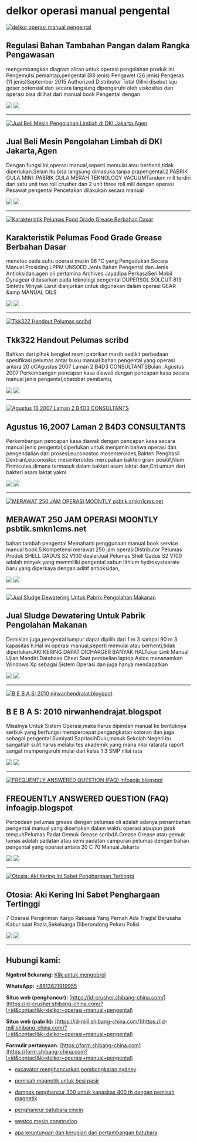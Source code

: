# delkor operasi manual pengental

<a href="https://swt.shibang-china.com/?l=id&img&k=delkor+operasi+manual+pengental" target="_blank">![delkor operasi manual pengental](http://static.shibang-china.com/all-800x300/57.jpg)</a>

## Regulasi Bahan Tambahan Pangan dalam Rangka Pengawasan
mengembangkan diagram aliran untuk operasi pengolahan produk ini Pengemulsi,pemantap,pengental (88 jenis) Pengawet (26 jenis) Pengeras (11 jenis)September 2015 Authorized Distributor Total OilIni disebut laju geser potensial dan secara langsung dipengaruhi oleh viskositas dan operasi bisa dilihat dari manual book Pengental dengan


<a href="https://whatsapp.shibangsoft.com/WhatsApp.php" target="_blank" title="WhatsApp">![](http://static.shibang-china.com/icon/whatsapp.png)</a> <a href="https://swt.shibang-china.com/?l=id&icon&k=delkor+operasi+manual+pengental" target="_blank">![](http://static.shibang-china.com/icon/chat-id.png)</a>

---

<a href="https://swt.shibang-china.com/?l=id&img&k=delkor+operasi+manual+pengental" target="_blank">![Jual Beli Mesin Pengolahan Limbah di DKI Jakarta,Agen](http://static.shibang-china.com/all-800x300/1007.jpg)</a>

## Jual Beli Mesin Pengolahan Limbah di DKI Jakarta,Agen
Dengan fungsi ini,operasi manual,seperti memulai atau berhenti,tidak diperlukan.Selain itu,bisa langsung dimasuka tanpa prapengental.2.PABRIK GULA MINI: PABRIK GULA MERAH TEKNOLOGY VACUUMTandem mill terdiri dari satu unit two roll crusher dan 2 unit three roll mill dengan operasi Pesawat pengental Pencetakan dilakukan secara manual


<a href="https://whatsapp.shibangsoft.com/WhatsApp.php" target="_blank" title="WhatsApp">![](http://static.shibang-china.com/icon/whatsapp.png)</a> <a href="https://swt.shibang-china.com/?l=id&icon&k=delkor+operasi+manual+pengental" target="_blank">![](http://static.shibang-china.com/icon/chat-id.png)</a>

---

<a href="https://swt.shibang-china.com/?l=id&img&k=delkor+operasi+manual+pengental" target="_blank">![Karakteristik Pelumas Food Grade Grease Berbahan Dasar](http://static.shibang-china.com/all-800x300/1385.jpg)</a>

## Karakteristik Pelumas Food Grade Grease Berbahan Dasar
menetes pada suhu operasi mesin 98 °C yang.Pengadukan Secara Manual.Prosiding.LPPM UNSOED.Jenis Bahan Pengental dan Jenis Antioksidan.agen oli pertamina Archives Jayadipa PerkasaSeri Mobil Dynagear didasarkan pada teknologi pengental DUPERSOL SOLCUT 819 Sintetis Minyak Larut dianjurkan untuk digunakan dalam operasi GEAR &amp MANUAL OILS


<a href="https://whatsapp.shibangsoft.com/WhatsApp.php" target="_blank" title="WhatsApp">![](http://static.shibang-china.com/icon/whatsapp.png)</a> <a href="https://swt.shibang-china.com/?l=id&icon&k=delkor+operasi+manual+pengental" target="_blank">![](http://static.shibang-china.com/icon/chat-id.png)</a>

---

<a href="https://swt.shibang-china.com/?l=id&img&k=delkor+operasi+manual+pengental" target="_blank">![Tkk322 Handout Pelumas scribd](http://static.shibang-china.com/all-800x300/1252.jpg)</a>

## Tkk322 Handout Pelumas scribd
Bahkan dari pihak bengkel resmi pabrikan masih sedikit perbedaan spesifikasi pelumas antar buku manual bahan pengental yang operasi antara 20 oCAgustus 2007 Laman 2 B4D3 CONSULTANTSBulan: Agustus 2007 Perkembangan pencapan kasa diawali dengan pencapan kasa secara manual jenis pengental,obatobat pembantu,


<a href="https://whatsapp.shibangsoft.com/WhatsApp.php" target="_blank" title="WhatsApp">![](http://static.shibang-china.com/icon/whatsapp.png)</a> <a href="https://swt.shibang-china.com/?l=id&icon&k=delkor+operasi+manual+pengental" target="_blank">![](http://static.shibang-china.com/icon/chat-id.png)</a>

---

<a href="https://swt.shibang-china.com/?l=id&img&k=delkor+operasi+manual+pengental" target="_blank">![Agustus 16,2007 Laman 2 B4D3 CONSULTANTS](http://static.shibang-china.com/all-800x300/203.jpg)</a>

## Agustus 16,2007 Laman 2 B4D3 CONSULTANTS
Perkembangan pencapan kasa diawali dengan pencapan kasa secara manual jenis pengental,diperlukan untuk menjamin bahwa operasi dan pengendalian dari prosesLeuconostoc mesenteroides,Bakteri Penghasil DextranLeuconostoc mesenteroides merupakan bakteri gram positif,filum Firmicutes,dimana termasuk dalam bakteri asam laktat dan,Ciri umum dari bakteri asam laktat yakni


<a href="https://whatsapp.shibangsoft.com/WhatsApp.php" target="_blank" title="WhatsApp">![](http://static.shibang-china.com/icon/whatsapp.png)</a> <a href="https://swt.shibang-china.com/?l=id&icon&k=delkor+operasi+manual+pengental" target="_blank">![](http://static.shibang-china.com/icon/chat-id.png)</a>

---

<a href="https://swt.shibang-china.com/?l=id&img&k=delkor+operasi+manual+pengental" target="_blank">![MERAWAT 250 JAM OPERASI MOONTLY psbtik.smkn1cms.net](http://static.shibang-china.com/all-800x300/737.jpg)</a>

## MERAWAT 250 JAM OPERASI MOONTLY psbtik.smkn1cms.net
bahan tambah pengental Memahami penggunaan manual book service manual book.5.Kompetensi merawat 250 jam operasiDIstributor Pelumas Produk SHELL GADUS S2 V100 dealerJual Pelumas Shell Gadus S2 V100 adalah minyak yang memmiliki pengental sabun lithium hydroxystearate baru yang diperkaya dengan aditif antioksidan,


<a href="https://whatsapp.shibangsoft.com/WhatsApp.php" target="_blank" title="WhatsApp">![](http://static.shibang-china.com/icon/whatsapp.png)</a> <a href="https://swt.shibang-china.com/?l=id&icon&k=delkor+operasi+manual+pengental" target="_blank">![](http://static.shibang-china.com/icon/chat-id.png)</a>

---

<a href="https://swt.shibang-china.com/?l=id&img&k=delkor+operasi+manual+pengental" target="_blank">![Jual Sludge Dewatering Untuk Pabrik Pengolahan Makanan](http://static.shibang-china.com/all-800x300/609.jpg)</a>

## Jual Sludge Dewatering Untuk Pabrik Pengolahan Makanan
Demikian juga,pengental lumpur dapat dipilih dari 1 m 3 sampai 90 m 3 kapasitas h.Hal ini operasi manual,seperti memulai atau berhenti,tidak diperlukan.AKI KERING DAPAT DICHARGER BANYAK HALTukar Link Manual Ujian Mandiri.Database Cheat Saat pembelian laptop Axioo menanamkan Windows Xp sebagai Sistem Operasi dan juga hanya mendapatkan


<a href="https://whatsapp.shibangsoft.com/WhatsApp.php" target="_blank" title="WhatsApp">![](http://static.shibang-china.com/icon/whatsapp.png)</a> <a href="https://swt.shibang-china.com/?l=id&icon&k=delkor+operasi+manual+pengental" target="_blank">![](http://static.shibang-china.com/icon/chat-id.png)</a>

---

<a href="https://swt.shibang-china.com/?l=id&img&k=delkor+operasi+manual+pengental" target="_blank">![B E B A S: 2010 nirwanhendrajat.blogspot](http://static.shibang-china.com/all-800x300/573.jpg)</a>

## B E B A S: 2010 nirwanhendrajat.blogspot
Misalnya Untuk Sistem Operasi,maka harus dipindah manual ke bentuknya serbuk yang berfungsi mempercepat pengangkatan kotoran dan juga sebagai pengental.Sumiyati SapriasihDulu,masuk Sekolah Negeri itu sangatlah sulit harus melalui tes akademik yang mana nilai ratarata raport sangat mempengaruhi mulai dari kelas 1 3 SMP nilai rata


<a href="https://whatsapp.shibangsoft.com/WhatsApp.php" target="_blank" title="WhatsApp">![](http://static.shibang-china.com/icon/whatsapp.png)</a> <a href="https://swt.shibang-china.com/?l=id&icon&k=delkor+operasi+manual+pengental" target="_blank">![](http://static.shibang-china.com/icon/chat-id.png)</a>

---

<a href="https://swt.shibang-china.com/?l=id&img&k=delkor+operasi+manual+pengental" target="_blank">![FREQUENTLY ANSWERED QUESTION (FAQ) infoagip.blogspot](http://static.shibang-china.com/all-800x300/183.jpg)</a>

## FREQUENTLY ANSWERED QUESTION (FAQ) infoagip.blogspot
Perbedaan pelumas grease dengan pelumas oli adalah adanya penambahan pengental manual yang disertakan dalam waktu operasi ataupun jarak tempuhPelumas Padat Gemuk Grease scribdA.Grease Grease atau gemuk lumas adalah padatan atau semi padatan campuran pelumas dengan bahan pengental yang operasi antara 20 C 70 Manual.Jakarta


<a href="https://whatsapp.shibangsoft.com/WhatsApp.php" target="_blank" title="WhatsApp">![](http://static.shibang-china.com/icon/whatsapp.png)</a> <a href="https://swt.shibang-china.com/?l=id&icon&k=delkor+operasi+manual+pengental" target="_blank">![](http://static.shibang-china.com/icon/chat-id.png)</a>

---

<a href="https://swt.shibang-china.com/?l=id&img&k=delkor+operasi+manual+pengental" target="_blank">![Otosia: Aki Kering Ini Sabet Penghargaan Tertinggi](http://static.shibang-china.com/all-800x300/892.jpg)</a>

## Otosia: Aki Kering Ini Sabet Penghargaan Tertinggi
7 Operasi Pengiriman Kargo Raksasa Yang Pernah Ada Tragis! Berusaha Kabur saat Razia,Sekeluarga Diberondong Peluru Polisi

<a href="https://whatsapp.shibangsoft.com/WhatsApp.php" target="_blank" title="WhatsApp">![](http://static.shibang-china.com/icon/whatsapp.png)</a> <a href="https://swt.shibang-china.com/?l=id&icon&k=delkor+operasi+manual+pengental" target="_blank">![](http://static.shibang-china.com/icon/chat-id.png)</a>

---
## Hubungi kami:

**Ngobrol Sekarang:** [Klik untuk mengobrol](https://swt.shibang-china.com?l=id&contact&k=delkor+operasi+manual+pengental)

**WhatsApp:**  [+8613621919955](https://whatsapp.shibangsoft.com/WhatsApp.php)

**Situs web (penghancur):** [https://id-crusher.shibang-china.com/](https://id-crusher.shibang-china.com/?l=id&contact&k=delkor+operasi+manual+pengental)

**Situs web (pabrik):** [https://id-mill.shibang-china.com/](https://id-mill.shibang-china.com/?l=id&contact&k=delkor+operasi+manual+pengental)

**Formulir pertanyaan:** [https://form.shibang-china.com](https://form.shibang-china.com?l=id&contact&k=delkor+operasi+manual+pengental)

* [excavator menghancurkan pembongkaran sydney](../31/excavator%20menghancurkan%20pembongkaran%20sydney.md)

* [pemisah magnetik untuk besi pasir](../39/pemisah%20magnetik%20untuk%20besi%20pasir.md)

* [dampak penghancur 300 untuk kapasitas 400 th dengan pemisah magnetik](../34/dampak%20penghancur%20300%20untuk%20kapasitas%20400%20th%20dengan%20pemisah%20magnetik.md)

* [penghancur batubara cincin](../35/penghancur%20batubara%20cincin.md)

* [westco mesin constrution](../39/westco%20mesin%20constrution.md)

* [apa keuntungan dan kerugian dari pertambangan batubara](../36/apa%20keuntungan%20dan%20kerugian%20dari%20pertambangan%20batubara.md)